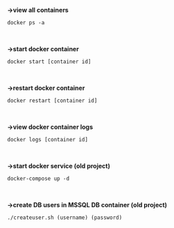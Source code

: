 **->view all containers**
<br>
```
docker ps -a
```
<br>

**->start docker container**
<br>
```
docker start [container id]
```
<br>

**->restart docker container**
<br>
```
docker restart [container id]
```
<br>

**->view docker container logs**
<br>
```
docker logs [container id]
```
<br>

**->start docker service (old project)**
<br>
```
docker-compose up -d
```
<br>

**->create DB users in MSSQL DB container (old project)**<br>
```
./createuser.sh (username) (password)
```
<br>
